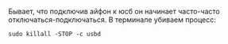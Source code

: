 Бывает, что подключив айфон к юсб он начинает часто-часто отключаться-подключаться. В терминале убиваем процесс:

```
sudo killall -STOP -c usbd
```
